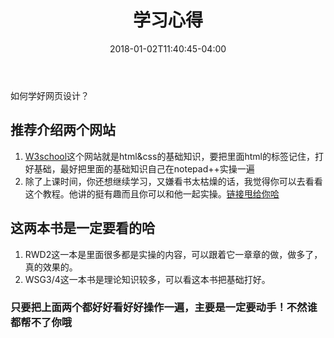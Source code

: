 ﻿---
layout: archive
title: "学习心得"
date: 2018-01-02T11:40:45-04:00
modified:
excerpt: "个人学习小方法"
tags: []
image: 
  feature: rwd.jpg
  teaser: rwd.jpg
---
如何学好网页设计？
## 推荐介绍两个网站
1. [W3school](http://www.w3school.com.cn/)这个网站就是html&css的基础知识，要把里面html的标签记住，打好基础，最好把里面的基础知识自己在notepad++实操一遍
2. 除了上课时间，你还想继续学习，又嫌看书太枯燥的话，我觉得你可以去看看这个教程。他讲的挺有趣而且你可以和他一起实操。[链接甩给你哈](http://www.bilibili.com/video/av9468753/index_3.html)
## 这两本书是一定要看的哈
1. RWD2这一本是里面很多都是实操的内容，可以跟着它一章章的做，做多了，真的效果的。
2. WSG3/4这一本书是理论知识较多，可以看这本书把基础打好。
### 只要把上面两个都好好看好好操作一遍，主要是一定要动手！不然谁都帮不了你哦
